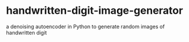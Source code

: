 # handwritten-digit-image-generator
a denoising autoencoder in Python to generate random images of handwritten digit
